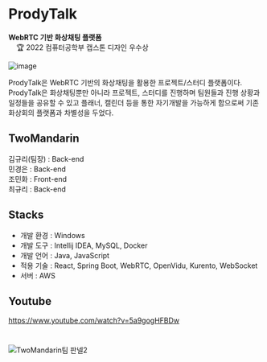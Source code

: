 # ProdyTalk
**WebRTC 기반 화상채팅 플랫폼** <br>
&nbsp;&nbsp;&nbsp;&nbsp;🏆 2022 컴퓨터공학부 캡스톤 디자인 우수상
<br>

![image](https://user-images.githubusercontent.com/89003891/178299812-ef86139b-22cf-4a9d-bda7-8e28450ec851.png)

ProdyTalk은 WebRTC 기반의 화상채팅을 활용한 프로젝트/스터디 플랫폼이다. <br>
ProdyTalk은 화상채팅뿐만 아니라 프로젝트, 스터디를 진행하며 팀원들과 진행 상황과 일정들을 공유할 수 있고
플래너, 캘린더 등을 통한 자기개발을 가능하게 함으로써 기존 화상회의 플랫폼과 차별성을 두었다.

## TwoMandarin
김규리(팀장) : Back-end <br>
민경은 : Back-end <br>
조민화 : Front-end <br>
최규리 : Back-end <br>

## Stacks
- 개발 환경 : Windows
- 개발 도구 : Intellij IDEA, MySQL, Docker 
- 개발 언어 : Java, JavaScript
- 적용 기술 : React, Spring Boot, WebRTC, OpenVidu, Kurento, WebSocket
- 서버 : AWS

## Youtube
https://www.youtube.com/watch?v=5a9gogHFBDw
<br>

#
![TwoMandarin팀 판넬2](https://user-images.githubusercontent.com/89003891/178305426-de66f9c4-e3a6-4790-bbff-8b36e33ef336.jpg)
